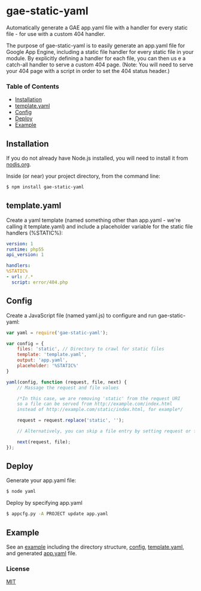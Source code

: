 # gae-static-yaml

Automatically generate a GAE app.yaml file with a handler for every static file - for use with a custom 404 handler.

The purpose of gae-static-yaml is to easily generate an app.yaml file for Google App Engine, including a static file handler for every static file in your module. By explicitly defining a handler for each file, you can then us e a catch-all handler to serve a custom 404 page. (Note: You will need to serve your 404 page with a script in order to set the 404 status header.)

### Table of Contents
 * [Installation](#installation)
 * [template.yaml](#template-yaml)
 * [Config](#config)
 * [Deploy](#deploy)
 * [Example](#example)

## Installation
If you do not already have Node.js installed, you will need to install it from [nodjs.org](http://www.nodejs.org/).

Inside (or near) your project directory, from the command line:
```bash
$ npm install gae-static-yaml
```

## template.yaml
Create a yaml template (named something other than app.yaml - we're calling it template.yaml) and include a placeholder variable for the static file handlers (%STATIC%):
```yaml
version: 1
runtime: php55
api_version: 1

handlers:
%STATIC%
- url: /.*
  script: error/404.php
```

## Config
Create a JavaScript file (named yaml.js) to configure and run gae-static-yaml:
```js
var yaml = require('gae-static-yaml');

var config = {
	files: 'static', // Directory to crawl for static files
	template: 'template.yaml',
	output: 'app.yaml',
	placeholder: '%STATIC%'
}

yaml(config, function (request, file, next) {
	// Massage the request and file values

	/*In this case, we are removing 'static' from the request URI
	so a file can be served from http://example.com/index.html
	instead of http://example.com/static/index.html, for example*/

	request = request.replace('static', '');

	// Alternatively, you can skip a file entry by setting request or file to '';

	next(request, file);
});
```

## Deploy
Generate your app.yaml file:
```bash
$ node yaml
```

Deploy by specifying app.yaml
```bash
$ appcfg.py -A PROJECT update app.yaml
```

## Example
See an [example](example) including the directory structure, [config](example/yaml.js), [template.yaml](example/template.yaml), and generated [app.yaml](example/app.yaml) file.

### License
[MIT](LICENSE)